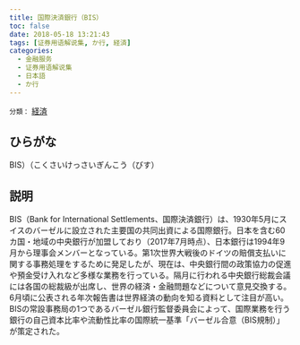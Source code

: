 ```yaml
---
title: 国際決済銀行（BIS）
toc: false
date: 2018-05-18 13:21:43
tags: [证券用语解说集, か行, 経済]
categories:
  - 金融服务
  - 证券用语解说集
  - 日本語
  - か行
---
```


`分類：` [経済](/tags/経済/)

## ひらがな

BIS）（こくさいけっさいぎんこう（びす）

## 説明

BIS（Bank for International Settlements、国際決済銀行）は、1930年5月にスイスのバーゼルに設立された主要国の共同出資による国際銀行。日本を含む60カ国・地域の中央銀行が加盟しており（2017年7月時点）、日本銀行は1994年9月から理事会メンバーとなっている。第1次世界大戦後のドイツの賠償支払いに関する事務処理をするために発足したが、現在は、中央銀行間の政策協力の促進や預金受け入れなど多様な業務を行っている。隔月に行われる中央銀行総裁会議には各国の総裁級が出席し、世界の経済・金融問題などについて意見交換する。6月頃に公表される年次報告書は世界経済の動向を知る資料として注目が高い。BISの常設事務局の1つであるバーゼル銀行監督委員会によって、国際業務を行う銀行の自己資本比率や流動性比率の国際統一基準「バーゼル合意（BIS規制）」が策定された。
